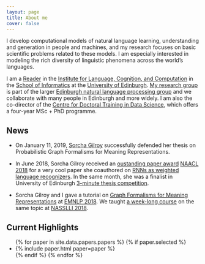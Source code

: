 ```yaml
---
layout: page
title: About me
cover: false
---
```


I develop computational models of natural language learning, 
understanding and generation in people and machines, and my research 
focuses on basic scientific problems related to these models. I am 
especially interested in modeling the rich diversity of linguistic
phenomena across the world’s languages. 

I am a [Reader](https://en.wikipedia.org/wiki/Reader_(academic_rank))
in the [Institute for Language, Cognition, and Computation](http://web.inf.ed.ac.uk/ilcc)
in the [School of Informatics](http://web.inf.ed.ac.uk/)
at the [University of Edinburgh](https://www.ed.ac.uk/). 
[My research group](collaborators.html) is part of the larger 
[Edinburgh natural language processing group](http://groups.inf.ed.ac.uk/edinburghnlp/)
and we collaborate with many people in Edinburgh and more widely. I am 
also the co-director of the 
[Centre for Doctoral Training in Data Science](http://datascience.inf.ed.ac.uk/), 
which offers a four-year MSc + PhD programme.

## News

* On January 11, 2019, [Sorcha Gilroy](http://homepages.inf.ed.ac.uk/s1459276/) 
successfully defended her thesis on Probabilistic Graph Formalisms for
Meaning Representations.

* In June 2018, Sorcha Gilroy 
received an [oustanding paper award](https://naacl2018.wordpress.com/2018/04/11/outstanding-papers/)
[NAACL 2018](http://naacl2018.org/) for a very cool
paper she coauthored on [RNNs as weighted language recognizers](http://aclweb.org/anthology/N18-1205). 
In the same month, she was a finalist in University of Edinburgh 
[3-minute thesis competition](https://www.ed.ac.uk/institute-academic-development/postgraduate/doctoral/3mt/3mt-final).

* Sorcha Gilroy and I gave a tutorial on 
[Graph Formalisms for Meaning Representations](https://bit.ly/GraphFormalismsEMNLP) at
[EMNLP 2018](http://emnlp2018.org/). We taught [a week-long course](https://drive.google.com/drive/folders/1NtdhgieGKpnTvpYiBCUgkE-g0ygKDyE_) on 
the same topic at [NASSLLI 2018](https://www.cmu.edu/nasslli2018/).

## Current Highlights

<ul>
{% for paper in site.data.papers.papers %}
  {% if paper.selected %}
  <li>
  {% include paper.html paper=paper %}
  </li>
  {% endif %}
{% endfor %}
</ul>

